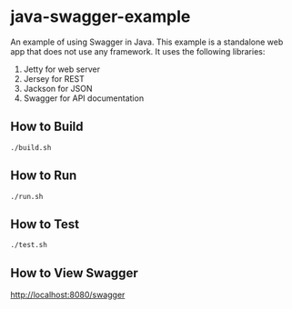# java-swagger-example
An example of using Swagger in Java.
This example is a standalone web app that does not use any framework.
It uses the following libraries:

1. Jetty for web server
2. Jersey for REST
3. Jackson for JSON
4. Swagger for API documentation

## How to Build
`./build.sh`

## How to Run
`./run.sh`

## How to Test
`./test.sh`

## How to View Swagger
[http://localhost:8080/swagger](http://localhost:8080/swagger)

